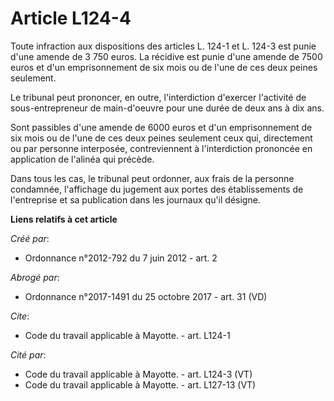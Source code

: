 # Article L124-4

Toute infraction aux dispositions des articles L. 124-1 et L. 124-3 est punie d'une amende de 3 750 euros. La récidive est
punie d'une amende de 7500 euros et d'un emprisonnement de six mois ou de l'une de ces deux peines seulement. 

Le tribunal peut prononcer, en outre, l'interdiction d'exercer l'activité de sous-entrepreneur de main-d'oeuvre pour une
durée de deux ans à dix ans. 

Sont passibles d'une amende de 6000 euros et d'un emprisonnement de six mois ou de l'une de ces deux peines seulement ceux
qui, directement ou par personne interposée, contreviennent à l'interdiction prononcée en application de l'alinéa qui
précède. 

Dans tous les cas, le tribunal peut ordonner, aux frais de la personne condamnée, l'affichage du jugement aux portes des
établissements de l'entreprise et sa publication dans les journaux qu'il désigne.

**Liens relatifs à cet article**

_Créé par_:

  - Ordonnance n°2012-792 du 7 juin 2012 - art. 2

_Abrogé par_:

  - Ordonnance n°2017-1491 du 25 octobre 2017 - art. 31 (VD)

_Cite_:

  - Code du travail applicable à Mayotte. - art. L124-1

_Cité par_:

  - Code du travail applicable à Mayotte. - art. L124-3 (VT)
  - Code du travail applicable à Mayotte. - art. L127-13 (VT)
